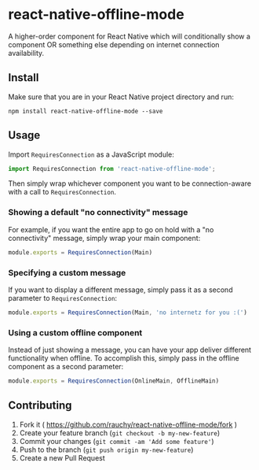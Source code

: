 # react-native-offline-mode
A higher-order component for React Native which will conditionally show a component OR something else depending on internet connection availability.

Install
-------

Make sure that you are in your React Native project directory and run:

```npm install react-native-offline-mode --save```

## Usage

Import `RequiresConnection` as a JavaScript module:

```js
import RequiresConnection from 'react-native-offline-mode';
```

Then simply wrap whichever component you want to be connection-aware with a call to `RequiresConnection`.

### Showing a default "no connectivity" message

For example, if you want the entire app to go on hold with a "no connectivity" message, simply wrap your main component:

```js
module.exports = RequiresConnection(Main)
```

### Specifying a custom message

If you want to display a different message, simply pass it as a second parameter to `RequiresConnection`:

```js
module.exports = RequiresConnection(Main, 'no internetz for you :(')
```

### Using a custom offline component

Instead of just showing a message, you can have your app deliver different functionality when offline. To accomplish this, simply pass in the offline component as a second parameter:

```js
module.exports = RequiresConnection(OnlineMain, OfflineMain)
```

## Contributing

1. Fork it ( https://github.com/rauchy/react-native-offline-mode/fork )
2. Create your feature branch (`git checkout -b my-new-feature`)
3. Commit your changes (`git commit -am 'Add some feature'`)
4. Push to the branch (`git push origin my-new-feature`)
5. Create a new Pull Request

